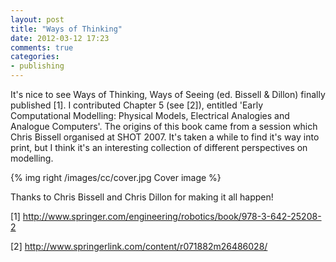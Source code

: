 ```yaml
---
layout: post
title: "Ways of Thinking"
date: 2012-03-12 17:23
comments: true
categories:
- publishing
---
```


It's nice to see Ways of Thinking, Ways of Seeing (ed. Bissell & Dillon) finally published [1]. I contributed Chapter 5 (see [2]), entitled 'Early Computational Modelling: Physical Models, Electrical Analogies and Analogue Computers'. The origins of this book came from a session which Chris Bissell organised at SHOT 2007. It's taken a while to find it's way into print, but I think it's an interesting collection of different perspectives on modelling.

{% img right /images/cc/cover.jpg Cover image %}

Thanks to Chris Bissell and Chris Dillon for making it all happen!

[1] http://www.springer.com/engineering/robotics/book/978-3-642-25208-2

[2] http://www.springerlink.com/content/r071882m26486028/
